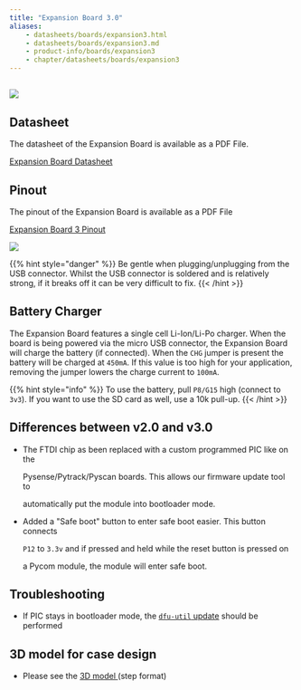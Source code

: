 ```yaml
---
title: "Expansion Board 3.0"
aliases:
    - datasheets/boards/expansion3.html
    - datasheets/boards/expansion3.md
    - product-info/boards/expansion3
    - chapter/datasheets/boards/expansion3
---
```


## ![](/gitbook/assets/assets-lil0igdl11z7jos_jpx-lkn7scqkkkb6tqb3uyo-lkn82uldmpus0lnq1kx-expansion3.png) 

## Datasheet

The datasheet of the Expansion Board is available as a PDF File.

<a href="/gitbook/assets/expansion3-specsheet-1.pdf" target="_blank"> Expansion Board Datasheet </a>

## Pinout

The pinout of the Expansion Board is available as a PDF File

<a href="/gitbook/assets/expansion3-pinout.pdf" target="_blank"> Expansion Board 3 Pinout </a>

![](/gitbook/assets/expansion3-pinout-1.png)

{{% hint style="danger" %}}
Be gentle when plugging/unplugging from the USB connector. Whilst the USB connector is soldered and is relatively strong, if it breaks off it can be very difficult to fix.
{{< /hint >}}

## Battery Charger

The Expansion Board features a single cell Li-Ion/Li-Po charger. When the board is being powered via the micro USB connector, the Expansion Board will charge the battery (if connected). When the `CHG` jumper is present the battery will be charged at `450mA`. If this value is too high for your application, removing the jumper lowers the charge current to `100mA`.

{{% hint style="info" %}}
To use the battery, pull `P8/G15` high (connect to `3v3`). If you want to use the SD card as well, use a 10k pull-up.
{{< /hint >}}

## Differences between v2.0 and v3.0

* The FTDI chip as been replaced with a custom programmed PIC like on the

  Pysense/Pytrack/Pyscan boards. This allows our firmware update tool to

  automatically put the module into bootloader mode.

* Added a "Safe boot" button to enter safe boot easier. This button connects

  `P12` to `3.3v` and if pressed and held while the reset button is pressed on

  a Pycom module, the module will enter safe boot.

## Troubleshooting

* If PIC stays in bootloader mode, the [`dfu-util` update](../../pytrackpysense/installation/firmware) should be performed

## 3D model for case design

* Please see the <a href="/gitbook/assets/Expansion_Board_3D.step" target="_blank"> 3D model </a> (step format)

